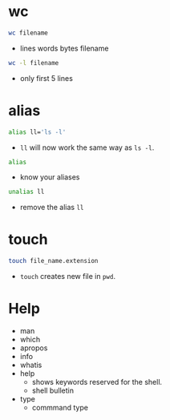 # wc

```bash
wc filename
```
- lines words bytes filename

```bash
wc -l filename
```
- only first 5 lines

# alias

```bash
alias ll='ls -l'
```
- `ll` will now work the same way as `ls -l`.

```bash
alias
```
- know your aliases

```bash
unalias ll
```
- remove the alias `ll`

# touch

```bash
touch file_name.extension
```
- `touch` creates new file in `pwd`.

# Help

- man
- which
- apropos
- info
- whatis
- help
    - shows keywords reserved for the shell.
    - shell bulletin
- type
    - commmand type
